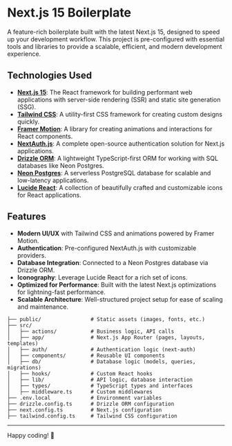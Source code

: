 # Next.js 15 Boilerplate

A feature-rich boilerplate built with the latest Next.js 15, designed to speed up your development workflow. This project is pre-configured with essential tools and libraries to provide a scalable, efficient, and modern development experience.

## Technologies Used

- **[Next.js 15](https://nextjs.org/)**: The React framework for building performant web applications with server-side rendering (SSR) and static site generation (SSG).
- **[Tailwind CSS](https://tailwindcss.com/)**: A utility-first CSS framework for creating custom designs quickly.
- **[Framer Motion](https://www.framer.com/motion/)**: A library for creating animations and interactions for React components.
- **[NextAuth.js](https://next-auth.js.org/)**: A complete open-source authentication solution for Next.js applications.
- **[Drizzle ORM](https://github.com/drizzle-team/drizzle-orm)**: A lightweight TypeScript-first ORM for working with SQL databases like Neon Postgres.
- **[Neon Postgres](https://neon.tech/)**: A serverless PostgreSQL database for scalable and low-latency applications.
- **[Lucide React](https://lucide.dev/docs/lucide-react)**: A collection of beautifully crafted and customizable icons for React applications.

## Features

- **Modern UI/UX** with Tailwind CSS and animations powered by Framer Motion.
- **Authentication**: Pre-configured NextAuth.js with customizable providers.
- **Database Integration**: Connected to a Neon Postgres database via Drizzle ORM.
- **Iconography**: Leverage Lucide React for a rich set of icons.
- **Optimized for Performance**: Built with the latest Next.js optimizations for lightning-fast performance.
- **Scalable Architecture**: Well-structured project setup for ease of scaling and maintenance.

```plaintext
├── public/                # Static assets (images, fonts, etc.)
├── src/
│   ├── actions/           # Business logic, API calls
│   ├── app/               # Next.js App Router (pages, layouts, templates)
│   ├── auth/              # Authentication logic (next-auth)
│   ├── components/        # Reusable UI components
│   ├── db/                # Database logic (models, queries, migrations)
│   ├── hooks/             # Custom React hooks
│   ├── lib/               # API logic, database interaction
│   ├── types/             # TypeScript types and interfaces
│   ├── middleware.ts      # Custom middlewares
├── .env.local             # Environment variables
├── drizzle.config.ts      # Drizzle ORM configuration
├── next.config.ts         # Next.js configuration
├── tailwind.config.ts     # Tailwind CSS configuration
```

---

Happy coding! 🎉
